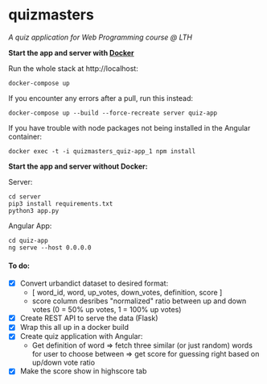 # quizmasters
*A quiz application for Web Programming course @ LTH*


**Start the app and server with [Docker](https://www.docker.com/products/docker-desktop)**

Run the whole stack at http://localhost:

`docker-compose up`

If you encounter any errors after a pull, run this instead:

`docker-compose up --build --force-recreate server quiz-app`

If you have trouble with node packages not being installed in the Angular container:

`docker exec -t -i quizmasters_quiz-app_1 npm install`

**Start the app and server without Docker:**

Server:

```
cd server
pip3 install requirements.txt
python3 app.py
```

Angular App:

```
cd quiz-app
ng serve --host 0.0.0.0
```


#### To do:
- [x] Convert urbandict dataset to desired format:
  - [ word_id, word, up_votes, down_votes, definition, score ]
  - score column desribes "normalized" ratio between up and down votes (0 = 50% up votes, 1 = 100% up votes)
- [x] Create REST API to serve the data (Flask)
- [x] Wrap this all up in a docker build
- [x] Create quiz application with Angular:
  - Get definition of word => fetch three similar (or just random) words for user to choose between => get score for guessing right based on up/down vote ratio
- [x] Make the score show in highscore tab

